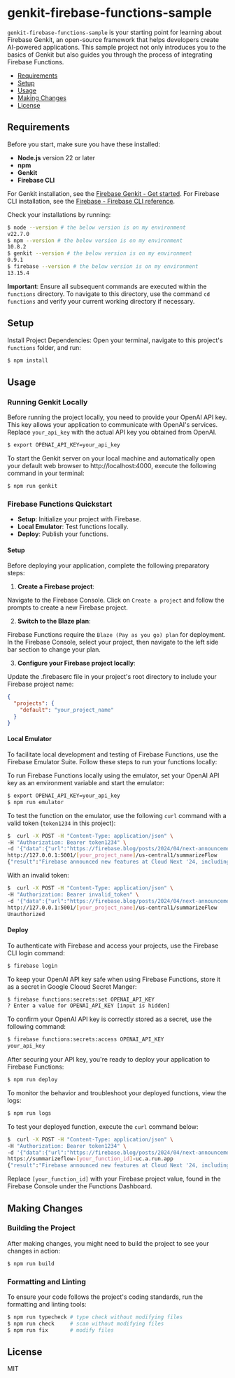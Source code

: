 # genkit-firebase-functions-sample

`genkit-firebase-functions-sample` is your starting point for learning about Firebase Genkit, an open-source framework that helps developers create AI-powered applications. This sample project not only introduces you to the basics of Genkit but also guides you through the process of integrating Firebase Functions.

- [Requirements](#requirements)
- [Setup](#setup)
- [Usage](#usage)
- [Making Changes](#making-changes)
- [License](#license)

## Requirements

Before you start, make sure you have these installed:

- **Node.js** version 22 or later
- **npm**
- **Genkit**
- **Firebase CLI**

For Genkit installation, see the [Firebase Genkit - Get started](https://firebase.google.com/docs/genkit/get-started).
For Firebase CLI installation, see the [Firebase - Firebase CLI reference](https://firebase.google.com/docs/cli).

Check your installations by running:

```bash
$ node --version # the below version is on my environment
v22.7.0
$ npm --version # the below version is on my environment
10.8.2
$ genkit --version # the below version is on my environment
0.9.1
$ firebase --version # the below version is on my environment
13.15.4
```

**Important**: Ensure all subsequent commands are executed within the `functions` directory. To navigate to this directory, use the command `cd functions` and verify your current working directory if necessary.

## Setup

Install Project Dependencies: Open your terminal, navigate to this project's `functions` folder, and run:

```bash
$ npm install
```

## Usage

### Running Genkit Locally

Before running the project locally, you need to provide your OpenAI API key. This key allows your application to communicate with OpenAI's services. Replace `your_api_key` with the actual API key you obtained from OpenAI.

```bash
$ export OPENAI_API_KEY=your_api_key
```

To start the Genkit server on your local machine and automatically open your default web browser to http://localhost:4000, execute the following command in your terminal:

```bash
$ npm run genkit
```

### Firebase Functions Quickstart

- **Setup**: Initialize your project with Firebase.
- **Local Emulator**: Test functions locally.
- **Deploy**: Publish your functions.

#### Setup

Before deploying your application, complete the following preparatory steps:

1. **Create a Firebase project**:

Navigate to the Firebase Console. Click on `Create a project` and follow the prompts to create a new Firebase project.

2. **Switch to the Blaze plan**:

Firebase Functions require the `Blaze (Pay as you go) plan` for deployment. In the Firebase Console, select your project, then navigate to the left side bar section to change your plan.

3. **Configure your Firebase project locally**:

Update the .firebaserc file in your project's root directory to include your Firebase project name:

```json
{
  "projects": {
    "default": "your_project_name"
  }
}
```

#### Local Emulator

To facilitate local development and testing of Firebase Functions, use the Firebase Emulator Suite. Follow these steps to run your functions locally:

To run Firebase Functions locally using the emulator, set your OpenAI API key as an environment variable and start the emulator:

```bash
$ export OPENAI_API_KEY=your_api_key
$ npm run emulator
```

To test the function on the emulator, use the following `curl` command with a valid token (`token1234` in this project):

```bash
$  curl -X POST -H "Content-Type: application/json" \
-H "Authorization: Bearer token1234" \
-d '{"data":{"url":"https://firebase.blog/posts/2024/04/next-announcements/","lang":"English"}}' \
http://127.0.0.1:5001/[your_project_name]/us-central1/summarizeFlow
{"result":"Firebase announced new features at Cloud Next '24, including Firestore vector search, Vertex AI SDKs, and public preview of Gemini integration."}
```

With an invalid token:

```bash
$  curl -X POST -H "Content-Type: application/json" \
-H "Authorization: Bearer invalid_token" \
-d '{"data":{"url":"https://firebase.blog/posts/2024/04/next-announcements/","lang":"English"}}' \
http://127.0.0.1:5001/[your_project_name]/us-central1/summarizeFlow
Unauthorized
```

#### Deploy

To authenticate with Firebase and access your projects, use the Firebase CLI login command:

```bash
$ firebase login
```

To keep your OpenAI API key safe when using Firebase Functions, store it as a secret in Google Clooud Secret Manger:

```bash
$ firebase functions:secrets:set OPENAI_API_KEY
? Enter a value for OPENAI_API_KEY [input is hidden]
```

To confirm your OpenAI API key is correctly stored as a secret, use the following command:

```bash
$ firebase functions:secrets:access OPENAI_API_KEY
your_api_key
```

After securing your API key, you're ready to deploy your application to Firebase Functions:

```bash
$ npm run deploy
```

To monitor the behavior and troubleshoot your deployed functions, view the logs:

```bash
$ npm run logs
```

To test your deployed function, execute the `curl` command below:

```bash
$  curl -X POST -H "Content-Type: application/json" \
-H "Authorization: Bearer token1234" \
-d '{"data":{"url":"https://firebase.blog/posts/2024/04/next-announcements/","lang":"English"}}' \
https://summarizeflow-[your_function_id]-uc.a.run.app
{"result":"Firebase announced new features at Cloud Next '24, including Firestore vector search, Vertex AI SDKs, and public preview of Gemini integration."}
```

Replace `[your_function_id]` with your Firebase project value, found in the Firebase Console under the Functions Dashboard.

## Making Changes

### Building the Project

After making changes, you might need to build the project to see your changes in action:

```bash
$ npm run build
```

### Formatting and Linting

To ensure your code follows the project's coding standards, run the formatting and linting tools:

```bash
$ npm run typecheck # type check without modifying files
$ npm run check     # scan without modifying files
$ npm run fix       # modify files
```

## License

MIT
